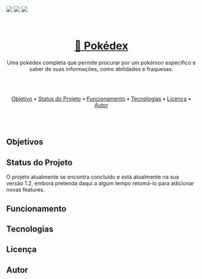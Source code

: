 
<img src="https://img.shields.io/static/v1?label=Status&message=Finished&color=FFCB05&style=lat-square&logo=POKEMON"/> <img src="https://img.shields.io/static/v1?label=Version&message=v1.2&color=FF3333&style=lat-square&logo=POKEMON"/> <img src="https://img.shields.io/static/v1?label=License&message=MIT&color=33DD33&style=lat-square&logo=POKEMON"/>    

<br>

<h1 align="center">
    <a href="https://erickpedrosa.github.io/Pokedex/">🔗 Pokédex</a>
</h1>

<p align="center">Uma pokédex completa que permite procurar por um pokémon especifico e saber de suas informações, como abilidades e fraquesas.</p>    

<br>
<br>

<p align="center">
 <a href="#objetivo">Objetivo</a> •
 <a href="#status">Status do Projeto</a> •
 <a href="#funcionamento">Funcionamento</a> • 
 <a href="#tecnologias">Tecnologias</a> • 
 <a href="#licenca">Licença</a> • 
 <a href="#autor">Autor</a>
</p>

<br>
<br>

<h2 id="objetivo">Objetivos</h2>
<h2 id="status">Status do Projeto</h2>
<p>O projeto atualmente se encontra concluído e está atualmente na sua versão 1.2, embora pretenda daqui a algum tempo retomá-lo para adicionar novas features.</p>
<h2 id="funcionamento">Funcionamento</h2>

<h2 id="tecnologias">Tecnologias</h2>
<h2 id="licenca">Licença</h2>
<h2 id="autor">Autor</h2>

